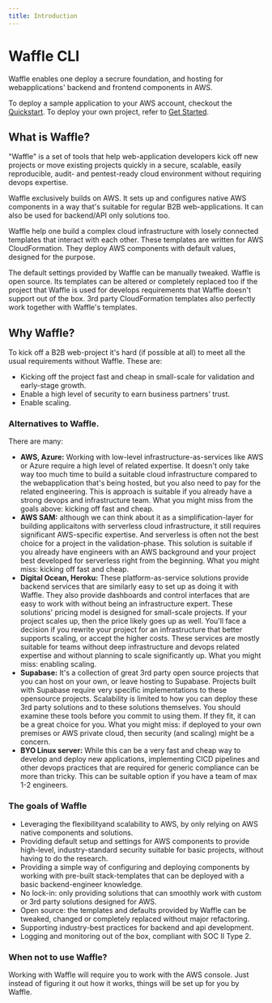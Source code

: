 ```yaml
---
title: Introduction
---
```


# Waffle CLI

Waffle enables one deploy a secrure foundation, and hosting for webapplications' backend and frontend components in AWS.

To deploy a sample application to your AWS account, checkout the [Quickstart](quickstart). To deploy your own project, refer to [Get Started](get_started/index).

## What is Waffle?

"Waffle" is a set of tools that help web-application developers kick off new projects or move existing projects quickly in a secure, scalable, easily reproducible, audit- and pentest-ready cloud environment without requiring devops expertise.

Waffle exclusively builds on AWS. It sets up and configures native AWS components in a way that's suitable for regular B2B web-applications. It can also be used for backend/API only solutions too.

Waffle help one build a complex cloud infrastructure with losely connected templates that interact with each other. These templates are written for AWS CloudFormation. They deploy AWS components with default values, designed for the purpose.

The default settings provided by Waffle can be manually tweaked.  Waffle is open source. Its templates can be altered or completely replaced too if the project that Waffle is used for develops requirements that Waffle doesn't support out of the box. 3rd party CloudFormation templates also perfectly work together with Waffle's templates. 

## Why Waffle?

To kick off a B2B web-project it's hard (if possible at all) to meet all the usual requirements without Waffle. These are:

- Kicking off the project fast and cheap in small-scale for validation and early-stage growth.
- Enable a high level of security to earn business partners' trust.
- Enable scaling.

### Alternatives to Waffle.

There are many:
- **AWS, Azure:** Working with low-level infrastructure-as-services like AWS or Azure require a high level of related expertise. It doesn't only take way too much time to build a suitable cloud infrastructure compared to the webapplication that's being hosted, but you also need to pay for the related engineering. This is approach is suitable if you already have a strong devops and infrastructure team. What you might miss from the goals above: kicking off fast and cheap.
- **AWS SAM:** although we can think about it as a simplification-layer for building applicaitons with serverless cloud infrastructure, it still requires significant AWS-specific expertise. And serverless is often not the best choice for a project in the validation-phase. This solution is suitable if you already have engineers with an AWS background and your project best developed for serverless right from the beginning. What you might miss: kicking off fast and cheap.
- **Digital Ocean, Heroku:** These platform-as-service solutions provide backend services that are similarly easy to set up as doing it with Waffle. They also provide dashboards and control interfaces that are easy to work with without being an infrastructure expert. These solutions' pricing model is designed for small-scale projects. If your project scales up, then the price likely goes up as well. You'll face a decision if you rewrite your project for an infrastructure that better supports scaling, or accept the higher costs. These services are mostly suitable for teams without deep infrastructure and devops related expertise and without planning to scale significantly up. What you might miss: enabling scaling.
- **Supabase:** It's a collection of great 3rd party open source projects that you can host on your own, or leave hosting to Supabase. Projects built with Supabase require very specific implementations to these opensource projects. Scalability is limited to how you can deploy these 3rd party solutions and to these solutions themselves. You should examine these tools before you commit to using them. If they fit, it can be a great choice for you. What you might miss: if deployed to your own premises or AWS private cloud, then security (and scaling) might be a concern.
- **BYO Linux server:** While this can be a very fast and cheap way to develop and deploy new applications, implementing CICD pipelines and other devops practices that are required for generic compliance can be more than tricky. This can be suitable option if you have a team of max 1-2 engineers.

### The goals of Waffle

- Leveraging the flexibilityand scalability to AWS, by only relying on AWS native components and solutions.
- Providing default setup and settings for AWS components to provide high-level, industry-standard security suitable for basic projects, without having to do the research.
- Providing a simple way of configuring and deploying components by working with pre-built stack-templates that can be deployed with a basic backend-engineer knowledge.
- No lock-in: only providing solutions that can smoothly work with custom or 3rd party solutions designed for AWS.
- Open source: the templates and defaults provided by Waffle can be tweaked, changed or completely replaced without major refactoring.
- Supporting industry-best practices for backend and api development.
- Logging and monitoring out of the box, compliant with SOC II Type 2.

### When not to use Waffle?

Working with Waffle will require you to work with the AWS console. Just instead of figuring it out how it works, things will be set up for you by Waffle.
